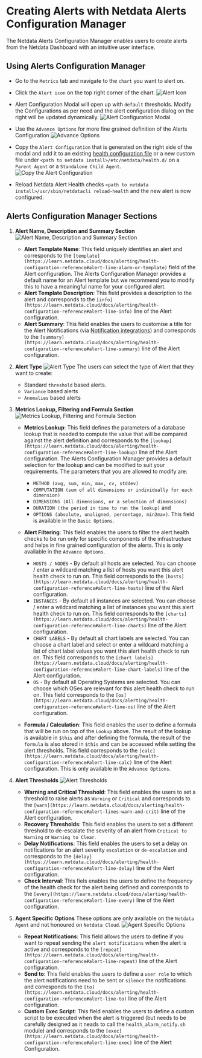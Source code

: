 # Creating Alerts with Netdata Alerts Configuration Manager

The Netdata Alerts Configuration Manager enables users to create alerts from the Netdata Dashboard with an intuitive user interface.

## Using Alerts Configuration Manager

- Go to the `Metrics` tab and navigate to the `chart` you want to alert on.

- Click the `Alert icon` on the top right corner of the chart.
![Alert Icon](https://github.com/netdata/netdata/assets/96257330/88bb4e86-cbc7-4e01-9c84-6b901188c0de)

- Alert Configuration Modal will open up with `default` thresholds. Modify the Configurations as per need and the alert configuration dialog on the right will be updated dynamically.
![Alert Configuration Modal](https://github.com/netdata/netdata/assets/96257330/ce39ae64-2ffe-4576-8c92-b7918bb8c91c)

- Use the `Advance Options` for more fine grained definition of the Alerts Configuration
![Advance Options](https://github.com/netdata/netdata/assets/96257330/b409b31b-6dc7-484c-a2a4-4e5e471d029b)

- Copy the `Alert Configuration` that is generated on the right side of the modal and add it to an existing [health configuration file](https://learn.netdata.cloud/docs/alerting/health-configuration-reference#edit-health-configuration-files) or a new custom file under `<path to netdata install>/etc/netdata/health.d/` on a `Parent Agent` or a `Standalone Child Agent`.
![Copy the Alert Configuration](https://github.com/netdata/netdata/assets/96257330/c948e280-c6c8-426f-98b1-2b5256cc2707)

- Reload Netdata Alert Health checks `<path to netdata install>/usr/sbin/netdatacli reload-health` and the new alert is now configured.


## Alerts Configuration Manager Sections

1. **Alert Name, Description and Summary Section**
![Alert Name, Description and Summary Section](https://github.com/netdata/netdata/assets/96257330/50680344-ccd9-439d-80f7-7f26f217a842)

    - **Alert Template Name**: This field uniquely identifies an alert and corresponds to the `[template](https://learn.netdata.cloud/docs/alerting/health-configuration-reference#alert-line-alarm-or-template)` field of the Alert configuration. The Alerts Configuration Manager provides a default name for an Alert template but we recommend you to modify this to have a meaningful name for your configured alert.
    - **Alert Template Description**: This field provides a description to the alert and corresponds to the `[info](https://learn.netdata.cloud/docs/alerting/health-configuration-reference#alert-line-info)` line of the Alert configuration.
    - **Alert Summary**: This field enables the users to customise a title for the Alert Notifications (via [Notification integrations](https://learn.netdata.cloud/docs/alerting/notifications/centralized-cloud-notifications)) and corresponds to the `[summary](https://learn.netdata.cloud/docs/alerting/health-configuration-reference#alert-line-summary)` line of the Alert configuration.

2. **Alert Type**
![Alert Type](https://github.com/netdata/netdata/assets/96257330/c8d83a65-90e7-4b03-9279-585abb359662)
    The users can select the type of Alert that they want to create:
    - Standard `threshold` based alerts.
    - `Variance` based alerts
    - `Anomalies` based alerts


3. **Metrics Lookup, Filtering and Formula Section**
![Metrics Lookup, Filtering and Formula Section](https://github.com/netdata/netdata/assets/96257330/784c3f54-d7ce-45ea-9505-3f789d6d3ddb)

    - **Metrics Lookup**: This field defines the parameters of a database lookup that is needed to compute the value that will be compared against the alert definition and corresponds to the `[lookup](https://learn.netdata.cloud/docs/alerting/health-configuration-reference#alert-line-lookup)` line of the Alert configuration. The Alerts Configuration Manager provides a default selection for the lookup and can be modified to suit your requirements. The parameters that you are allowed to modify are: 
        - `METHOD (avg, sum, min, max, cv, stddev)`
        - `COMPUTATION (sum of all dimensions or individually for each dimension)`
        - `DIMENSIONS (All dimensions, or a selection of dimensions)` 
        - `DURATION (the period in time to run the lookup)` and 
        - `OPTIONS (absolute, unaligned, percentage, min2max)`. This field is available in the `Basic Options`.

    - **Alert Filtering**: This field enables the users to filter the alert health checks to be run only for specific components of the infrastructure and helps in fine grained configuration of the alerts. This is only available in the `Advance Options`.
        - `HOSTS / NODES` - By default all hosts are selected. You can choose / enter a wildcard matching a list of hosts you want this alert health check to run on. This field corresponds to the `[hosts](https://learn.netdata.cloud/docs/alerting/health-configuration-reference#alert-line-hosts)` line of the Alert configuration.
        - `INSTANCES` - By default all instances are selected. You can choose / enter a wildcard matching a list of instances you want this alert health check to run on. This field corresponds to the `[charts](https://learn.netdata.cloud/docs/alerting/health-configuration-reference#alert-line-charts)` line of the Alert configuration.
        - `CHART LABELS` - By default all chart labels are selected. You can choose a chart label and select or enter a wildcard matching a list of chart label values you want this alert health check to run on. This field corresponds to the `[chart labels](https://learn.netdata.cloud/docs/alerting/health-configuration-reference#alert-line-chart-labels)` line of the Alert configuration.
        - `OS` - By default all Operating Systems are selected. You can choose which OSes are relevant for this alert health check to run on. This field corresponds to the `[os](https://learn.netdata.cloud/docs/alerting/health-configuration-reference#alert-line-os)` line of the Alert configuration.

    - **Formula / Calculation**: This field enables the user to define a formula that will be run on top of the `Lookup` above. The result of the lookup is available in `$this` and after defining the formula, the result of the `formula` is also stored in `$this` and can be accessed while setting the alert thresholds. This field corresponds to the `[calc](https://learn.netdata.cloud/docs/alerting/health-configuration-reference#alert-line-calc)` line of the Alert configuration. This is only available in the `Advance Options`.

4. **Alert Thresholds**
![Alert Thresholds](https://github.com/netdata/netdata/assets/96257330/1545d22d-c729-46f5-84cd-f82654d2cb12)
    - **Warning and Critical Threshold**: This field enables the users to set a threshold to raise alerts as  `Warning` or `Critical` and corresponds to the `[warn](https://learn.netdata.cloud/docs/alerting/health-configuration-reference#alert-lines-warn-and-crit)` line of the Alert configuration.
    - **Recovery Thresholds**: This field enables the users to set a different threshold to de-escalate the severity of an alert from `Critical to Warning` or `Warning to Clear`.
    - **Delay Notifications**: This field enables the users to set a delay on notifications for an alert severity `escalation` or `de-escalation` and corresponds to the `[delay](https://learn.netdata.cloud/docs/alerting/health-configuration-reference#alert-line-delay)` line of the Alert configuration.
    - **Check Interval**: This fiels enables the users to define the frequency of the health check for the alert being defined and corresponds to the `[every](https://learn.netdata.cloud/docs/alerting/health-configuration-reference#alert-line-every)` line of the Alert configuration.

5. **Agent Specific Options**
    These options are only available on the `Netdata Agent` and not honoured on `Netdata Cloud`.
![Agent Specific Options](https://github.com/netdata/netdata/assets/96257330/d2bab429-1e2e-40d0-a892-79ea83bb5f25)
    - **Repeat Notifications**: This field allows the users to define if you want to repeat sending the `alert notifications` when the alert is active and corresponds to the `[repeat](https://learn.netdata.cloud/docs/alerting/health-configuration-reference#alert-line-repeat)` line of the Alert configuration.
    - **Send to**: This field enables the users to define a `user role` to which the alert notifications need to be sent or `silence` the notifications and corresponds to the `[to](https://learn.netdata.cloud/docs/alerting/health-configuration-reference#alert-line-to)` line of the Alert configuration.
    - **Custom Exec Script**: This field enables the users to define a custom script to be executed when the alert is triggered (but needs to be carefully designed as it neads to call the `health_alarm_notify.sh` module) and corresponds to the `[exec](https://learn.netdata.cloud/docs/alerting/health-configuration-reference#alert-line-exec)` line of the Alert Configuration.
